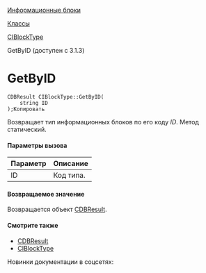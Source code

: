 [Информационные блоки](/api_help/iblock/index.php)

[Классы](/api_help/iblock/classes/index.php)

[CIBlockType](/api_help/iblock/classes/ciblocktype/index.php)

GetByID (доступен с 3.1.3)

GetByID
=======

```
CDBResult CIBlockType::GetByID(
	string ID
);Копировать
```

Возвращает тип информационных блоков по его коду *ID*. Метод статический.

#### Параметры вызова

| Параметр | Описание |
| --- | --- |
| ID | Код типа. |

#### Возвращаемое значение

Возвращается объект [CDBResult](/api_help/main/reference/cdbresult/index.php).

#### Смотрите также

* [CDBResult](/api_help/main/reference/cdbresult/index.php)
* [CIBlockType](/api_help/iblock/classes/ciblocktype/index.php)

Новинки документации в соцсетях: